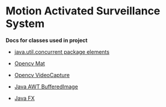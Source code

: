 # Motion Activated Surveillance System



**Docs for classes used in project**

-   [java.util.concurrent package elements](https://docs.oracle.com/javase/8/docs/api/index.html?java/util/concurrent/package-summary.html)

-   [Opencv Mat ](https://docs.opencv.org/java/2.4.2/org/opencv/core/Mat.html)

-   [Opencv VideoCapture](https://docs.opencv.org/java/3.1.0/index.html?org/opencv/videoio/VideoCapture.html)

-   [Java AWT BufferedImage](https://docs.oracle.com/javase/8/docs/api/java/awt/image/BufferedImage.html)

-   [Java FX](https://docs.oracle.com/javase/8/javafx/api/toc.htm)

  ​